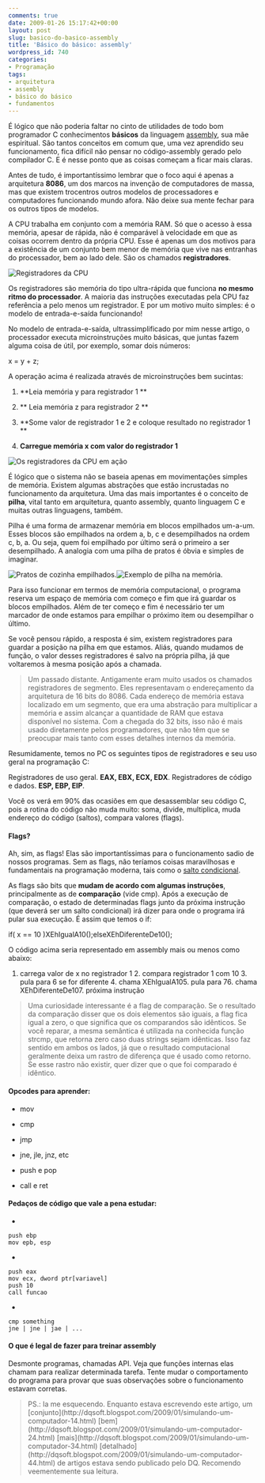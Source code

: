 ```yaml
---
comments: true
date: 2009-01-26 15:17:42+00:00
layout: post
slug: basico-do-basico-assembly
title: 'Básico do básico: assembly'
wordpress_id: 740
categories:
- Programação
tags:
- arquitetura
- assembly
- básico do básico
- fundamentos
---
```


É lógico que não poderia faltar no cinto de utilidades de todo bom programador C conhecimentos **básicos** da linguagem [assembly](http://pt.wikipedia.org/wiki/Assembly), sua mãe espiritual. São tantos conceitos em comum que, uma vez aprendido seu funcionamento, fica difícil não pensar no código-assembly gerado pelo compilador C. E é nesse ponto que as coisas começam a ficar mais claras.

Antes de tudo, é importantíssimo lembrar que o foco aqui é apenas a arquitetura **8086**, um dos marcos na invenção de computadores de massa, mas que existem trocentros outros modelos de processadores e computadores funcionando mundo afora. Não deixe sua mente fechar para os outros tipos de modelos.

A CPU trabalha em conjunto com a memória RAM. Só que o acesso à essa memória, apesar de rápida, não é comparável à velocidade em que as coisas ocorrem dentro da própria CPU. Esse é apenas um dos motivos para a existência de um conjunto bem menor de memória que vive nas entranhas do processador, bem ao lado dele. São os chamados **registradores**.




![Registradores da CPU](/images/registradores-da-cpu.gif)


Os registradores são memória do tipo ultra-rápida que funciona **no mesmo ritmo do processador**. A maioria das instruções executadas pela CPU faz referência a pelo menos um registrador. E por um motivo muito simples: é o modelo de entrada-e-saída funcionando!

No modelo de entrada-e-saída, ultrassimplificado por mim nesse artigo, o processador executa microinstruções muito básicas, que juntas fazem alguma coisa de útil, por exemplo, somar dois números:

x = y + z;

A operação acima é realizada através de microinstruções bem sucintas:



	
  1. **Leia memória y para registrador 1
**

	
  2. ** Leia memória z para registrador 2
**

	
  3. **Some valor de registrador 1 e 2 e coloque resultado no registrador 1
**

	
  4. **Carregue memória x com valor do registrador 1**




![Os registradores da CPU em ação](/images/registradores-da-cpu-em-acao.gif)


É lógico que o sistema não se baseia apenas em movimentações simples de memória. Existem algumas abstrações que estão incrustadas no funcionamento da arquitetura. Uma das mais importantes é o conceito de **pilha**, vital tanto em arquitetura, quanto assembly, quanto linguagem C e muitas outras linguagens, também.

Pilha é uma forma de armazenar memória em blocos empilhados um-a-um. Esses blocos são empilhados na ordem a, b, c e desempilhados na ordem c, b, a. Ou seja, quem foi empilhado por último será o primeiro a ser desempilhado. A analogia com uma pilha de pratos é óbvia e simples de imaginar.

![Pratos de cozinha empilhados.](/images/pratos.jpg)![Exemplo de pilha na memória.](/images/pilha-de-chamada.gif)

Para isso funcionar em termos de memória computacional, o programa reserva um espaço de memória com começo e fim que irá guardar os blocos empilhados. Além de ter começo e fim é necessário ter um marcador de onde estamos para empilhar o próximo item ou desempilhar o último.

Se você pensou rápido, a resposta é sim, existem registradores para guardar a posição na pilha em que estamos. Aliás, quando mudamos de função, o valor desses registradores é salvo na própria pilha, já que voltaremos à mesma posição após a chamada.


<blockquote>Um passado distante.
Antigamente eram muito usados os chamados registradores de segmento. Eles representavam o endereçamento da arquitetura de 16 bits do 8086. Cada endereço de memória estava localizado em um segmento, que era uma abstração para multiplicar a memória e assim alcançar a quantidade de RAM que estava disponível no sistema. Com a chegada do 32 bits, isso não é mais usado diretamente pelos programadores, que não têm que se preocupar mais tanto com esses detalhes internos da memória.</blockquote>


Resumidamente, temos no PC os seguintes tipos de registradores e seu uso geral na programação C:

Registradores de uso geral. **EAX, EBX, ECX, EDX**.
Registradores de código e dados. **ESP, EBP, EIP**.

Você os verá em 90% das ocasiões em que desassemblar seu código C, pois a rotina do código não muda muito: soma, divide, multiplica, muda endereço do código (saltos), compara valores (flags).


#### Flags?


Ah, sim, as flags! Elas são importantíssimas para o funcionamento sadio de nossos programas. Sem as flags, não teríamos coisas maravilhosas e fundamentais na programação moderna, tais como o [salto condicional](http://www.caloni.com.br/a-inteligencia-do-if-parte-1).

As flags são bits que **mudam de acordo com algumas instruções**, principalmente as de **comparação** (vide cmp). Após a execução de comparação, o estado de determinadas flags junto da próxima instrução (que deverá ser um salto condicional) irá dizer para onde o programa irá pular sua execução. É assim que temos o if:

if( x == 10 )XEhIgualA10();elseXEhDiferenteDe10();

O código acima seria representado em assembly mais ou menos como abaixo:

1. carrega valor de x no registrador 1 2. compara registrador 1 com 10 3. pula para 6 se for diferente 4. chama XEhIgualA105. pula para 76. chama XEhDiferenteDe107. próxima instrução


<blockquote>Uma curiosidade interessante é a flag de comparação. Se o resultado da comparação disser que os dois elementos são iguais, a flag fica igual a zero, o que significa que os comparandos são idênticos. Se você reparar, a mesma semântica é utilizada na conhecida função strcmp, que retorna zero caso duas strings sejam idênticas. Isso faz sentido em ambos os lados, já que o resultado computacional geralmente deixa um rastro de diferença que é usado como retorno. Se esse rastro não existir, quer dizer que o que foi comparado é idêntico.</blockquote>




#### Opcodes para aprender:





	
  * mov

	
  * cmp

	
  * jmp

	
  * jne, jle, jnz, etc

	
  * push e pop

	
  * call e ret




#### Pedaços de código que vale a pena estudar:





	
  * 

    
    push ebp
    mov epb, esp




	
  * 

    
    push eax
    mov ecx, dword ptr[variavel]
    push 10
    call funcao




	
  * 

    
    cmp something
    jne | jne | jae | ...







#### O que é legal de fazer para treinar assembly


Desmonte programas, chamadas API. Veja que funções internas elas chamam para realizar determinada tarefa. Tente mudar o comportamento do programa para provar que suas observações sobre o funcionamento estavam corretas.


<blockquote>PS.: Ia me esquecendo. Enquanto estava escrevendo este artigo, um [conjunto](http://dqsoft.blogspot.com/2009/01/simulando-um-computador-14.html) [bem](http://dqsoft.blogspot.com/2009/01/simulando-um-computador-24.html) [mais](http://dqsoft.blogspot.com/2009/01/simulando-um-computador-34.html) [detalhado](http://dqsoft.blogspot.com/2009/01/simulando-um-computador-44.html) de artigos estava sendo publicado pelo DQ. Recomendo veementemente sua leitura.</blockquote>
